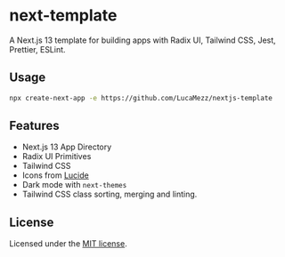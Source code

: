 # next-template

A Next.js 13 template for building apps with Radix UI, Tailwind CSS, Jest, Prettier, ESLint.

## Usage

```bash
npx create-next-app -e https://github.com/LucaMezz/nextjs-template
```

## Features

- Next.js 13 App Directory
- Radix UI Primitives
- Tailwind CSS
- Icons from [Lucide](https://lucide.dev)
- Dark mode with `next-themes`
- Tailwind CSS class sorting, merging and linting.

## License

Licensed under the [MIT license](https://github.com/shadcn/ui/blob/main/LICENSE.md).
